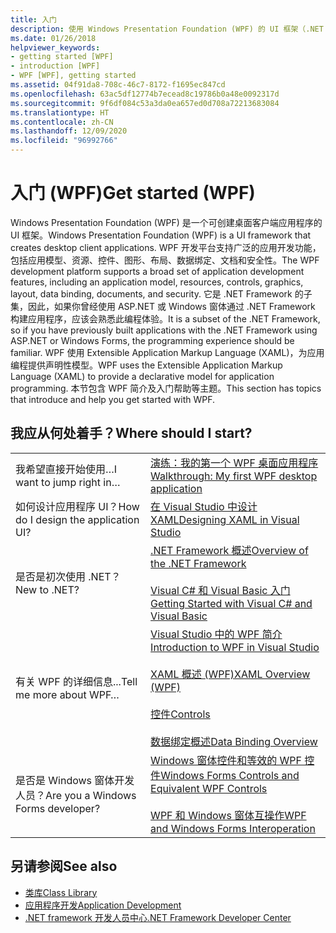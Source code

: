 ```yaml
---
title: 入门
description: 使用 Windows Presentation Foundation (WPF) 的 UI 框架（.NET Framework 的一部分）创建桌面客户端应用程序。
ms.date: 01/26/2018
helpviewer_keywords:
- getting started [WPF]
- introduction [WPF]
- WPF [WPF], getting started
ms.assetid: 04f91da8-708c-46c7-8172-f1695ec847cd
ms.openlocfilehash: 63ac5df12774b7ecead8c19786b0a48e0092317d
ms.sourcegitcommit: 9f6df084c53a3da0ea657ed0d708a72213683084
ms.translationtype: HT
ms.contentlocale: zh-CN
ms.lasthandoff: 12/09/2020
ms.locfileid: "96992766"
---
```

# <a name="get-started-wpf"></a><span data-ttu-id="b9c17-103">入门 (WPF)</span><span class="sxs-lookup"><span data-stu-id="b9c17-103">Get started (WPF)</span></span>

<span data-ttu-id="b9c17-104">Windows Presentation Foundation (WPF) 是一个可创建桌面客户端应用程序的 UI 框架。</span><span class="sxs-lookup"><span data-stu-id="b9c17-104">Windows Presentation Foundation (WPF) is a UI framework that creates desktop client applications.</span></span> <span data-ttu-id="b9c17-105">WPF 开发平台支持广泛的应用开发功能，包括应用模型、资源、控件、图形、布局、数据绑定、文档和安全性。</span><span class="sxs-lookup"><span data-stu-id="b9c17-105">The WPF development platform supports a broad set of application development features, including an application model, resources, controls, graphics, layout, data binding, documents, and security.</span></span> <span data-ttu-id="b9c17-106">它是 .NET Framework 的子集，因此，如果你曾经使用 ASP.NET 或 Windows 窗体通过 .NET Framework 构建应用程序，应该会熟悉此编程体验。</span><span class="sxs-lookup"><span data-stu-id="b9c17-106">It is a subset of the .NET Framework, so if you have previously built applications with the .NET Framework using ASP.NET or Windows Forms, the programming experience should be familiar.</span></span> <span data-ttu-id="b9c17-107">WPF 使用 Extensible Application Markup Language (XAML)，为应用编程提供声明性模型。</span><span class="sxs-lookup"><span data-stu-id="b9c17-107">WPF uses the Extensible Application Markup Language (XAML) to provide a declarative model for application programming.</span></span> <span data-ttu-id="b9c17-108">本节包含 WPF 简介及入门帮助等主题。</span><span class="sxs-lookup"><span data-stu-id="b9c17-108">This section has topics that introduce and help you get started with WPF.</span></span>  
  
## <a name="where-should-i-start"></a><span data-ttu-id="b9c17-109">我应从何处着手？</span><span class="sxs-lookup"><span data-stu-id="b9c17-109">Where should I start?</span></span>  
  
|||  
|-|-|  
|<span data-ttu-id="b9c17-110">我希望直接开始使用…</span><span class="sxs-lookup"><span data-stu-id="b9c17-110">I want to jump right in…</span></span>|[<span data-ttu-id="b9c17-111">演练：我的第一个 WPF 桌面应用程序</span><span class="sxs-lookup"><span data-stu-id="b9c17-111">Walkthrough: My first WPF desktop application</span></span>](walkthrough-my-first-wpf-desktop-application.md)|  
|<span data-ttu-id="b9c17-112">如何设计应用程序 UI？</span><span class="sxs-lookup"><span data-stu-id="b9c17-112">How do I design the application UI?</span></span>|[<span data-ttu-id="b9c17-113">在 Visual Studio 中设计 XAML</span><span class="sxs-lookup"><span data-stu-id="b9c17-113">Designing XAML in Visual Studio</span></span>](/visualstudio/designers/designing-xaml-in-visual-studio)|  
|<span data-ttu-id="b9c17-114">是否是初次使用 .NET？</span><span class="sxs-lookup"><span data-stu-id="b9c17-114">New to .NET?</span></span>|[<span data-ttu-id="b9c17-115">.NET Framework 概述</span><span class="sxs-lookup"><span data-stu-id="b9c17-115">Overview of the .NET Framework</span></span>](/dotnet/framework/get-started/overview)<br /><br /> [<span data-ttu-id="b9c17-116">Visual C# 和 Visual Basic 入门</span><span class="sxs-lookup"><span data-stu-id="b9c17-116">Getting Started with Visual C# and Visual Basic</span></span>](/visualstudio/ide/quickstart-visual-basic-console)|  
|<span data-ttu-id="b9c17-117">有关 WPF 的详细信息...</span><span class="sxs-lookup"><span data-stu-id="b9c17-117">Tell me more about WPF…</span></span>|[<span data-ttu-id="b9c17-118">Visual Studio 中的 WPF 简介</span><span class="sxs-lookup"><span data-stu-id="b9c17-118">Introduction to WPF in Visual Studio</span></span>](introduction-to-wpf-in-vs.md)<br /><br /> [<span data-ttu-id="b9c17-119">XAML 概述 (WPF)</span><span class="sxs-lookup"><span data-stu-id="b9c17-119">XAML Overview (WPF)</span></span>](/dotnet/desktop-wpf/fundamentals/xaml)<br /><br /> [<span data-ttu-id="b9c17-120">控件</span><span class="sxs-lookup"><span data-stu-id="b9c17-120">Controls</span></span>](../controls/index.md)<br /><br /> [<span data-ttu-id="b9c17-121">数据绑定概述</span><span class="sxs-lookup"><span data-stu-id="b9c17-121">Data Binding Overview</span></span>](/dotnet/desktop-wpf/data/data-binding-overview)|  
|<span data-ttu-id="b9c17-122">是否是 Windows 窗体开发人员？</span><span class="sxs-lookup"><span data-stu-id="b9c17-122">Are you a Windows Forms developer?</span></span>|[<span data-ttu-id="b9c17-123">Windows 窗体控件和等效的 WPF 控件</span><span class="sxs-lookup"><span data-stu-id="b9c17-123">Windows Forms Controls and Equivalent WPF Controls</span></span>](../advanced/windows-forms-controls-and-equivalent-wpf-controls.md)<br /><br /> [<span data-ttu-id="b9c17-124">WPF 和 Windows 窗体互操作</span><span class="sxs-lookup"><span data-stu-id="b9c17-124">WPF and Windows Forms Interoperation</span></span>](../advanced/wpf-and-windows-forms-interoperation.md)|  
  
## <a name="see-also"></a><span data-ttu-id="b9c17-125">另请参阅</span><span class="sxs-lookup"><span data-stu-id="b9c17-125">See also</span></span>

- [<span data-ttu-id="b9c17-126">类库</span><span class="sxs-lookup"><span data-stu-id="b9c17-126">Class Library</span></span>](../class-library-wpf.md)
- [<span data-ttu-id="b9c17-127">应用程序开发</span><span class="sxs-lookup"><span data-stu-id="b9c17-127">Application Development</span></span>](../app-development/index.md)
- [<span data-ttu-id="b9c17-128">.NET framework 开发人员中心</span><span class="sxs-lookup"><span data-stu-id="b9c17-128">.NET Framework Developer Center</span></span>](https://dotnet.microsoft.com)
